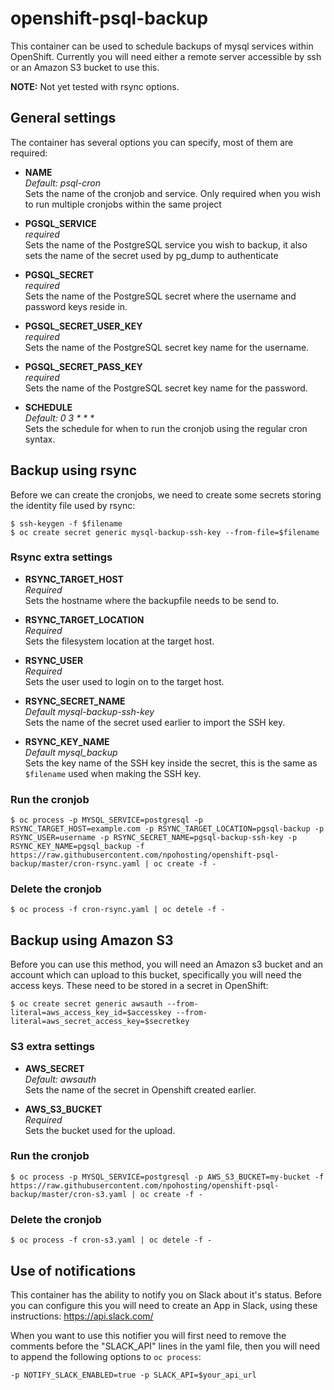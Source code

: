 # openshift-psql-backup

This container can be used to schedule backups of mysql services within OpenShift.
Currently you will need either a remote server accessible by ssh or an Amazon S3 bucket to use this.

**NOTE:** Not yet tested with rsync options.

## General settings

The container has several options you can specify, most of them are required:

 - **NAME** \
 *Default: psql-cron* \
 Sets the name of the cronjob and service. Only required when you wish to run multiple cronjobs within the same project

 - **PGSQL_SERVICE** \
 *required* \
 Sets the name of the PostgreSQL service you wish to backup, it also sets the name of the secret used by pg_dump to authenticate

 - **PGSQL_SECRET** \
 *required* \
 Sets the name of the PostgreSQL secret where the username and password keys reside in.

 - **PGSQL_SECRET_USER_KEY** \
 *required* \
 Sets the name of the PostgreSQL secret key name for the username.

 - **PGSQL_SECRET_PASS_KEY** \
 *required* \
 Sets the name of the PostgreSQL secret key name for the password.

 - **SCHEDULE** \
 *Default: 0 3 \* \* \** \
 Sets the schedule for when to run the cronjob using the regular cron syntax.

## Backup using rsync

Before we can create the cronjobs, we need to create some secrets storing the identity file used by rsync:

``$ ssh-keygen -f $filename`` \
``$ oc create secret generic mysql-backup-ssh-key --from-file=$filename``

### Rsync extra settings

 - **RSYNC_TARGET_HOST** \
 *Required* \
 Sets the hostname where the backupfile needs to be send to.

 - **RSYNC_TARGET_LOCATION** \
 *Required* \
 Sets the filesystem location at the target host.

 - **RSYNC_USER** \
 *Required* \
 Sets the user used to login on to the target host.

 - **RSYNC_SECRET_NAME** \
 *Default mysql-backup-ssh-key* \
 Sets the name of the secret used earlier to import the SSH key.

 - **RSYNC_KEY_NAME** \
 *Default mysql_backup* \
 Sets the key name of the SSH key inside the secret, this is the same as `$filename` used when making the SSH key.

### Run the cronjob

``$ oc process -p MYSQL_SERVICE=postgresql -p RSYNC_TARGET_HOST=example.com -p RSYNC_TARGET_LOCATION=pgsql-backup -p RSYNC_USER=username -p RSYNC_SECRET_NAME=pgsql-backup-ssh-key -p RSYNC_KEY_NAME=pgsql_backup -f https://raw.githubusercontent.com/npohosting/openshift-psql-backup/master/cron-rsync.yaml | oc create -f -``

### Delete the cronjob
``$ oc process -f cron-rsync.yaml | oc detele -f -``

## Backup using Amazon S3

Before you can use this method, you will need an Amazon s3 bucket and an account which can upload to this bucket, specifically you will need the access keys. These need to be stored in a secret in OpenShift:

``$ oc create secret generic awsauth --from-literal=aws_access_key_id=$accesskey --from-literal=aws_secret_access_key=$secretkey``

### S3 extra settings

 - **AWS_SECRET** \
 *Default: awsauth* \
 Sets the name of the secret in Openshift created earlier.

 - **AWS_S3_BUCKET** \
 *Required* \
 Sets the bucket used for the upload.

### Run the cronjob

``$ oc process -p MYSQL_SERVICE=postgresql -p AWS_S3_BUCKET=my-bucket -f https://raw.githubusercontent.com/npohosting/openshift-psql-backup/master/cron-s3.yaml | oc create -f -``

### Delete the cronjob
``$ oc process -f cron-s3.yaml | oc detele -f -``

## Use of notifications

This container has the ability to notify you on Slack about it's status. Before you can configure this you will need to create an App in Slack, using these instructions: https://api.slack.com/

When you want to use this notifier you will first need to remove the comments before the "SLACK_API" lines in the yaml file, then you will need to append the following options to ``oc process``:

``-p NOTIFY_SLACK_ENABLED=true -p SLACK_API=$your_api_url``
